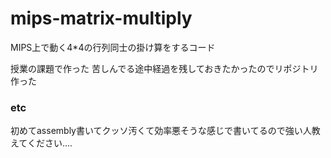 # mips-matrix-multiply
MIPS上で動く4*4の行列同士の掛け算をするコード

授業の課題で作った
苦しんでる途中経過を残しておきたかったのでリポジトリ作った

### etc
初めてassembly書いてクッソ汚くて効率悪そうな感じで書いてるので強い人教えてください....

